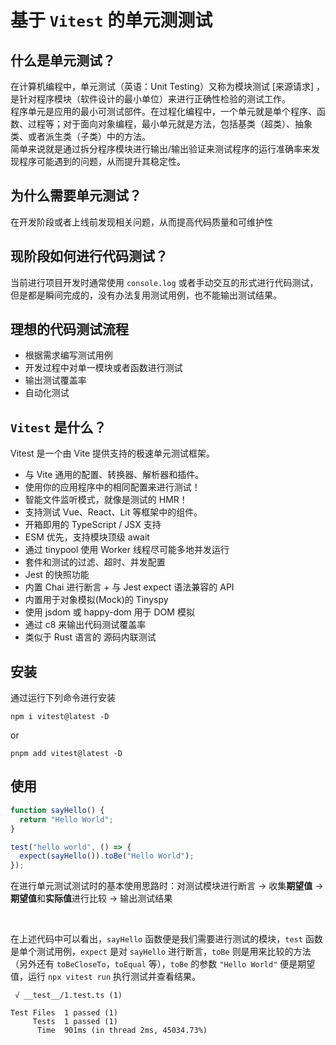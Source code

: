 # 基于 `Vitest` 的单元测测试

## 什么是单元测试？

在计算机编程中，单元测试（英语：Unit Testing）又称为模块测试 [来源请求] ，是针对程序模块（软件设计的最小单位）来进行正确性检验的测试工作。
<br />
程序单元是应用的最小可测试部件。在过程化编程中，一个单元就是单个程序、函数、过程等；对于面向对象编程，最小单元就是方法，包括基类（超类）、抽象类、或者派生类（子类）中的方法。
<br>
简单来说就是通过拆分程序模块进行输出/输出验证来测试程序的运行准确率来发现程序可能遇到的问题，从而提升其稳定性。

## 为什么需要单元测试？

在开发阶段或者上线前发现相关问题，从而提高代码质量和可维护性

## 现阶段如何进行代码测试？

当前进行项目开发时通常使用 `console.log` 或者手动交互的形式进行代码测试，但是都是瞬间完成的，没有办法复用测试用例，也不能输出测试结果。

## 理想的代码测试流程

- 根据需求编写测试用例
- 开发过程中对单一模块或者函数进行测试
- 输出测试覆盖率
- 自动化测试


## `Vitest` 是什么？

Vitest 是一个由 Vite 提供支持的极速单元测试框架。

- 与 Vite 通用的配置、转换器、解析器和插件。
- 使用你的应用程序中的相同配置来进行测试！
- 智能文件监听模式，就像是测试的 HMR！
- 支持测试 Vue、React、Lit 等框架中的组件。
- 开箱即用的 TypeScript / JSX 支持
- ESM 优先，支持模块顶级 await
- 通过 tinypool 使用 Worker 线程尽可能多地并发运行
- 套件和测试的过滤、超时、并发配置
- Jest 的快照功能
- 内置 Chai 进行断言 + 与 Jest expect 语法兼容的 API
- 内置用于对象模拟(Mock)的 Tinyspy
- 使用 jsdom 或 happy-dom 用于 DOM 模拟
- 通过 c8 来输出代码测试覆盖率
- 类似于 Rust 语言的 源码内联测试

## 安装

通过运行下列命令进行安装

```shell
npm i vitest@latest -D
```

or

```shell
pnpm add vitest@latest -D
```

## 使用

```javascript
function sayHello() {
  return "Hello World";
}

test("hello world", () => {
  expect(sayHello()).toBe("Hello World");
});
```

在进行单元测试测试时的基本使用思路时：对测试模块进行断言 -> 收集<strong>期望值</strong> -> <strong>期望值</strong>和<strong>实际值</strong>进行比较 -> 输出测试结果

<br />

在上述代码中可以看出，`sayHello` 函数便是我们需要进行测试的模块，`test` 函数是单个测试用例，`expect` 是对 `sayHello` 进行断言，`toBe` 则是用来比较的方法（另外还有 `toBeCloseTo`，`toEqual` 等），`toBe` 的参数 `"Hello World"` 便是期望值，运行 `npx vitest run` 执行测试并查看结果。

```shell
 √ __test__/1.test.ts (1)

Test Files  1 passed (1)
     Tests  1 passed (1)
      Time  901ms (in thread 2ms, 45034.73%)
```
